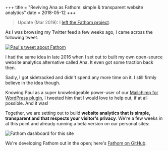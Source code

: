 +++
title = "Reviving Ana as Fathom: simple & transparent website analytics"
date = 2018-05-12
+++

> Update (Mar 2019): I [left the Fathom project](@/blog/2019-03-18-stepping-down-fathom-maintainer.md).

As I was browsing my Twitter feed a few weeks ago, I came across the following tweet.

[![Paul's tweet about Fathom](/media/2018/paul-fathom-tweet.jpg)](https://twitter.com/pjrvs/status/985874315563286528)

I had the same idea in late 2016 when I set out to built my own open-source website analytics alternative called Ana. It even got some traction back then. 

Sadly, I got sidetracked and didn't spend any more time on it. I still firmly believe in the idea though.

Knowing Paul as a super knowledgeable power-user of our [Mailchimp for WordPress plugin](https://www.mc4wp.com/), I tweeted him that I would love to help out, if at all possible. And it was! 

Together, we are setting out to build **website analytics that is simple, transparent and that respects your visitor's privacy**. We're a few weeks in at this point and already running a beta version on our personal sites:

![Fathom dashboard for this site](/media/2018/fathom-preview.png)

We're developing Fathom out in the open; here's [Fathom on GitHub](https://github.com/usefathom/fathom).





